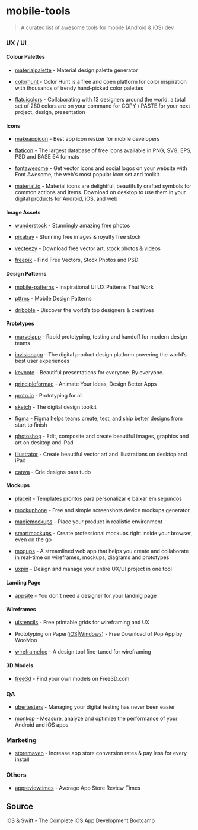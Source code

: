 # mobile-tools

> A curated list of awesome tools for mobile (Android & iOS) dev




### UX / UI


#### Colour Palettes

- [materialpalette](https://www.materialpalette.com/) - Material design palette generator

- [colorhunt](https://colorhunt.co/) - Color Hunt is a free and open platform for color inspiration with thousands of trendy hand-picked color palettes

- [flatuicolors](https://flatuicolors.com/) - Collaborating with 13 designers around the world, a total set of 280 colors are on your command for COPY / PASTE for your next project, design, presentation


#### Icons

- [makeappicon](https://makeappicon.com) - Best app icon resizer for mobile developers

- [flaticon](https://www.flaticon.com/) - The largest database of free icons available in PNG, SVG, EPS, PSD and BASE 64 formats

- [fontawesome](https://fontawesome.com/) - Get vector icons and social logos on your website with Font Awesome, the web's most popular icon set and toolkit

- [material.io](https://material.io/resources/icons/?style=baseline) - Material icons are delightful, beautifully crafted symbols for common actions and items. Download on desktop to use them in your digital products for Android, iOS, and web


#### Image Assets

- [wunderstock](https://wunderstock.com/) - Stunningly amazing free photos

- [pixabay](https://pixabay.com/) - Stunning free images & royalty free stock

- [vecteezy](https://www.vecteezy.com/) - Download free vector art, stock photos & videos

- [freepik](https://www.freepik.com/) - Find Free Vectors, Stock Photos and PSD


#### Design Patterns

- [mobile-patterns](https://www.mobile-patterns.com/) - Inspirational UI UX Patterns That Work

- [pttrns](https://pttrns.com/) - Mobile Design Patterns

- [dribbble](https://dribbble.com/) - Discover the world’s top designers & creatives


#### Prototypes

- [marvelapp](https://marvelapp.com/) - Rapid prototyping, testing and handoff for modern design teams

- [invisionapp](https://www.invisionapp.com/) - The digital product design platform powering the world’s best user experiences

- [keynote](https://www.apple.com/uk/keynote/) - Beautiful presentations for everyone. By everyone.

- [principleformac](https://principleformac.com/) - Animate Your Ideas, Design Better Apps

- [proto.io](https://proto.io/) - Prototyping for all

- [sketch](https://www.sketch.com/) - The digital design toolkit

- [figma](https://www.figma.com/) - Figma helps teams create, test, and ship better designs from start to finish

- [photoshop](https://www.adobe.com/uk/products/photoshop.html) - Edit, composite and create beautiful images, graphics and art on desktop and iPad

- [illustrator](https://www.adobe.com/uk/products/illustrator.html) - Create beautiful vector art and illustrations on desktop and iPad

- [canva](https://www.canva.com/) - Crie designs para tudo


#### Mockups

- [placeit](https://br.placeit.net/) - Templates prontos para personalizar e baixar em segundos

- [mockuphone](https://mockuphone.com/) - Free and simple screenshots device mockups generator

- [magicmockups](https://magicmockups.com/) - Place your product in realistic environment

- [smartmockups](https://smartmockups.com/) - Create professional mockups right inside your browser, even on the go

- [moqups](https://moqups.com/) - A streamlined web app that helps you create and collaborate in real-time on wireframes, mockups, diagrams and prototypes

- [uxpin](https://www.uxpin.com/) - Design and manage your entire UX/UI project in one tool


#### Landing Page

- [appsite](https://appsite.skygear.io/) - You don't need a designer for your landing page


#### Wireframes

- [uistencils](https://www.uistencils.com/blogs/news/ui-stencils-drafting-templates) - Free printable grids for wireframing and UX

- Prototyping on Pape‪r([iOS](https://apps.apple.com/app/id555647796)|[Windows](https://www.microsoft.com/pt-br/p/pop-prototyping-on-paper/9wzdncrdjp7z?rtc=1&activetab=pivot:overviewtab)) - Free Download of Pop App by WooMoo

- [wireframe|cc](https://wireframe.cc/) - A design tool fine-tuned for wireframing


#### 3D Models

- [free3d](https://free3d.com/) - Find your own models on Free3D.com



### QA

- [ubertesters](https://ubertesters.com/) - Managing your digital testing has never been easier

- [monkop](https://www.monkop.com/) - Measure, analyze and optimize the performance of your Android and iOS apps



### Marketing

- [storemaven](https://www.storemaven.com/) - Increase app store conversion rates & pay less for every install



### Others

- [appreviewtimes](https://appreviewtimes.com/) - Average App Store Review Times


## Source

iOS & Swift - The Complete iOS App Development Bootcamp


